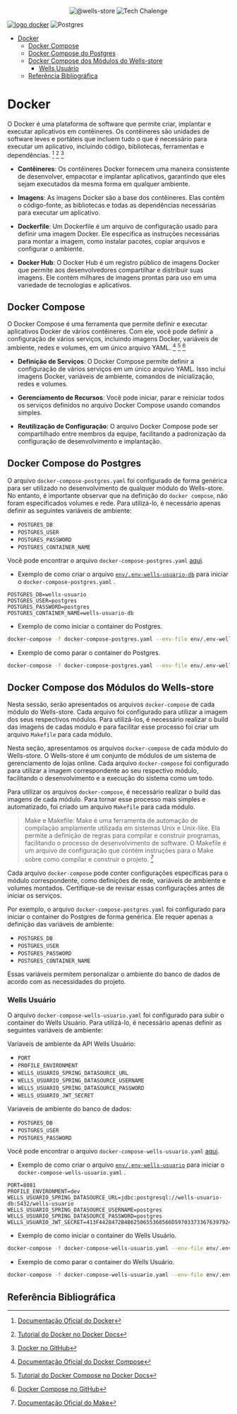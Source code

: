 <p align="center">
 <img src="https://img.shields.io/static/v1?label=GitHub&message=@Wells-store&color=8257E5&labelColor=000000" alt="@wells-store" />
 <img src="https://img.shields.io/static/v1?label=Tipo&message=Tech%20Chalenge&color=8257E5&labelColor=000000" alt="Tech Chalenge" />
</p>

[![logo docker](https://img.shields.io/badge/Docker-2CA5E0?style=for-the-badge&logo=docker&logoColor=white)](https://docker.com)
![Postgres](https://img.shields.io/badge/postgres-%23316192.svg?style=for-the-badge&logo=postgresql&logoColor=white)

- [Docker](#docker)
  - [Docker Compose](#docker-compose)
  - [Docker Compose do Postgres](#docker-compose-do-postgres)
  - [Docker Compose dos Módulos do Wells-store](#docker-compose-dos-módulos-do-wells-store)
    - [Wells Usuário](#wells-usuário)
  - [Referência Bibliográfica](#referência-bibliográfica)

# Docker

O Docker é uma plataforma de software que permite criar, implantar e executar aplicativos em contêineres. Os contêineres são unidades de software leves e portáteis que incluem tudo o que é necessário para executar um aplicativo, incluindo código, bibliotecas, ferramentas e dependências. [^1] [^2] [^3]

- **Contêineres**: Os contêineres Docker fornecem uma maneira consistente de desenvolver, empacotar e implantar aplicativos, garantindo que eles sejam executados da mesma forma em qualquer ambiente.

- **Imagens**: As imagens Docker são a base dos contêineres. Elas contêm o código-fonte, as bibliotecas e todas as dependências necessárias para executar um aplicativo.

- **Dockerfile**: Um Dockerfile é um arquivo de configuração usado para definir uma imagem Docker. Ele especifica as instruções necessárias para montar a imagem, como instalar pacotes, copiar arquivos e configurar o ambiente.

- **Docker Hub**: O Docker Hub é um registro público de imagens Docker que permite aos desenvolvedores compartilhar e distribuir suas imagens. Ele contém milhares de imagens prontas para uso em uma variedade de tecnologias e aplicativos.

## Docker Compose

O Docker Compose é uma ferramenta que permite definir e executar aplicativos Docker de vários contêineres. Com ele, você pode definir a configuração de vários serviços, incluindo imagens Docker, variáveis de ambiente, redes e volumes, em um único arquivo YAML. [^4] [^5] [^6]

- **Definição de Serviços**: O Docker Compose permite definir a configuração de vários serviços em um único arquivo YAML. Isso inclui imagens Docker, variáveis de ambiente, comandos de inicialização, redes e volumes.

- **Gerenciamento de Recursos**: Você pode iniciar, parar e reiniciar todos os serviços definidos no arquivo Docker Compose usando comandos simples.

- **Reutilização de Configuração**: O arquivo Docker Compose pode ser compartilhado entre membros da equipe, facilitando a padronização da configuração de desenvolvimento e implantação.

## Docker Compose do Postgres

O arquivo `docker-compose-postgres.yaml` foi configurado de forma genérica para ser utilizado no desenvolvimento de qualquer módulo do Wells-store. No entanto, é importante observar que na definição do `docker compose`, não foram especificados volumes e rede. Para utilizá-lo, é necessário apenas definir as seguintes variáveis de ambiente:

- `POSTGRES_DB`
- `POSTGRES_USER`
- `POSTGRES_PASSWORD`
- `POSTGRES_CONTAINER_NAME`

Você pode encontrar o arquivo `docker-compose-postgres.yaml` [aqui](docker-compose-postgres.yaml).

- Exemplo de como criar o arquivo [`env/.env-wells-usuario-db`](env/.env-wells-usuario-db) para iniciar  o `docker-compose-postgres.yaml` .

```text
POSTGRES_DB=wells-usuario
POSTGRES_USER=postgres
POSTGRES_PASSWORD=postgres
POSTGRES_CONTAINER_NAME=wells-usuario-db
```

- Exemplo de como iniciar o container do Postgres.

```bash
docker-compose -f docker-compose-postgres.yaml --env-file env/.env-wells-usuario-db up -d --force-recreate --remove-orphans
```

- Exemplo de como parar o container do Postgres.

```bash
docker-compose -f docker-compose-postgres.yaml --env-file env/.env-wells-usuario-db down
```

## Docker Compose dos Módulos do Wells-store

Nesta sessão, serão apresentados os arquivos `docker-compose` de cada módulo do Wells-store. Cada arquivo foi configurado para utilizar a imagem dos seus respectivos módulos. Para utilizá-los, é necessário realizar o build das imagens de cadas modulo e para facilitar esse processo foi criar um arquivo `Makefile` para cada módulo.

Nesta seção, apresentamos os arquivos `docker-compose` de cada módulo do Wells-store. O Wells-store é um conjunto de módulos de um sistema de gerenciamento de lojas online. Cada arquivo `docker-compose` foi configurado para utilizar a imagem correspondente ao seu respectivo módulo, facilitando o desenvolvimento e a execução do sistema como um todo.

Para utilizar os arquivos `docker-compose`, é necessário realizar o build das imagens de cada módulo. Para tornar esse processo mais simples e automatizado, foi criado um arquivo `Makefile` para cada módulo.

>Make e Makefile:
Make é uma ferramenta de automação de compilação amplamente utilizada em sistemas Unix e Unix-like. Ela permite a definição de regras para compilar e construir programas, facilitando o processo de desenvolvimento de software. O Makefile é um arquivo de configuração que contém instruções para o Make sobre como compilar e construir o projeto. [^7]

Cada arquivo `docker-compose` pode conter configurações específicas para o módulo correspondente, como definições de rede, variáveis de ambiente e volumes montados. Certifique-se de revisar essas configurações antes de iniciar os serviços.

Por exemplo, o arquivo `docker-compose-postgres.yaml` foi configurado para iniciar o container do Postgres de forma genérica. Ele requer apenas a definição das variáveis de ambiente:

- `POSTGRES_DB`
- `POSTGRES_USER`
- `POSTGRES_PASSWORD`
- `POSTGRES_CONTAINER_NAME`

Essas variáveis permitem personalizar o ambiente do banco de dados de acordo com as necessidades do projeto.

### Wells Usuário

O arquivo `docker-compose-wells-usuario.yaml` foi configurado para subir o container do Wells Usuário. Para utilizá-lo, é necessário apenas definir as seguintes variáveis de ambiente:

Variaveis de ambiente da API Wells Usuário:

- `PORT`
- `PROFILE_ENVIRONMENT`
- `WELLS_USUARIO_SPRING_DATASOURCE_URL`
- `WELLS_USUARIO_SPRING_DATASOURCE_USERNAME`
- `WELLS_USUARIO_SPRING_DATASOURCE_PASSWORD`
- `WELLS_USUARIO_JWT_SECRET`

Variaveis de ambiente do banco de dados:

- `POSTGRES_DB`
- `POSTGRES_USER`
- `POSTGRES_PASSWORD`

Você pode encontrar o arquivo `docker-compose-wells-usuario.yaml` [aqui](docker-compose-wells-usuario.yaml).

- Exemplo de como criar o arquivo [`env/.env-wells-usuario`](env/.env-wells-usuario) para iniciar  o `docker-compose-wells-usuario.yaml` .

```text
PORT=8081
PROFILE_ENVIRONMENT=dev
WELLS_USUARIO_SPRING_DATASOURCE_URL=jdbc:postgresql://wells-usuario-db:5432/wells-usuario
WELLS_USUARIO_SPRING_DATASOURCE_USERNAME=postgres
WELLS_USUARIO_SPRING_DATASOURCE_PASSWORD=postgres
WELLS_USUARIO_JWT_SECRET=413F4428472B4B6250655368566D5970337336763979244226452948404D6351
```

- Exemplo de como iniciar o container do Wells Usuário.

```bash
docker-compose -f docker-compose-wells-usuario.yaml --env-file env/.env-wells-usuario up -d --force-recreate --remove-orphans
```

- Exemplo de como parar o container do Wells Usuário.

```bash
docker-compose -f docker-compose-wells-usuario.yaml --env-file env/.env-wells-usuario down
```

## Referência Bibliográfica

  [^1]: [Documentação Oficial do Docker](https://docs.docker.com/)

  [^2]: [Tutorial do Docker no Docker Docs](https://docs.docker.com/get-started/)

  [^3]: [Docker no GitHub](https://github.com/docker)

  [^4]: [Documentação Oficial do Docker Compose](https://docs.docker.com/compose/)

  [^5]: [Tutorial do Docker Compose no Docker Docs](https://docs.docker.com/compose/gettingstarted/)

  [^6]: [Docker Compose no GitHub](https://github.com/docker/compose)
  
  [^7]: [Documentação Oficial do Make](https://www.gnu.org/software/make/manual/make.html)